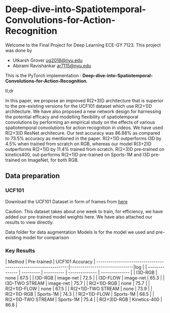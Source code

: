 # Deep-dive-into-Spatiotemporal-Convolutions-for-Action-Recognition

Welcome to the Final Project for Deep Learning ECE-GY 7123. This project was done by 
* Utkarsh Grover ug2018@nyu.edu 
* Abirami Ravishankar ar7115@nyu.edu 

This is the PyTorch implementation : **Deep-dive-into-Spatiotemporal-Convolutions-for-Action-Recognition**.

tl;dr

In this paper, we propose an improved R(2+3)D architecture that is superior to the pre-existing versions for the UCF101 dataset which use R(2+1)D architecture. We have also proposed a new network design for harnessing the potential efficacy and modelling flexibility of spatiotemporal convolutions by performing an empirical study on the effects of various spatiotemporal convolutions for action recognition in videos. We have used R(2+3)D ResNet architecure. Our test accuracy was 86.88% as compared to 73.5% accuracy as mentioned in the paper. R(2+1)D outperforms I3D by 4.5% when trained from scratch on RGB, whereas our model R(3+2)D outperforms R(2+1)D by 11.4% trained from scratch. R(2+3)D pre-trained on kinetics400, out-performs R(2+1)D pre-trained on Sports-1M and I3D pre-trained on ImageNet, for both RGB. 


## Data preparation

### UCF101

Download the UCF101 Dataset in form of frames from [here](https://www.kaggle.com/datasets/pevogam/ucf101-frames?resource=download)


Caution: This dataset takes about one week to train, for efficiency, we have added our pre-trained model weights here. We have also attached our results to view directly.

Data folder for data augmentation
Models is for the model we used and pre-existing model for comparison


### Key Results

| Method           | Pre-trained | UCF101 Accuracy     | ----------------------------------------------------------------|-------------------------------|log                                                                                                  |
| -------------- | --------- | ---------- | -------------- | -------------- | 
| I3D-RGB             | none          | 67.5     |
| I3D-RGB             | image-net     | 72.5     |
| I3D-FLOW            | image-net     | 65.3     |
| I3D-TWO STREAM      | image-net     | 75.7     |
| R(2+1)D-RGB         | none          | 75.7     |
| R(2+1)D-FLOW        | none          | 67.5     |
| R(2+1)D-TWO STREAM  | none          | 73.9     |
| R(2+1)D-RGB         | Sports-1M     | 74.3     |
| R(2+1)D-FLOW        | Sports-1M     | 68.5     |
| R(2+1)D-TWO STREAM  | Sports-1M     | 75.4     |
| R(2+3)D-RGB         | Kinetics-400  | 86.8     |

